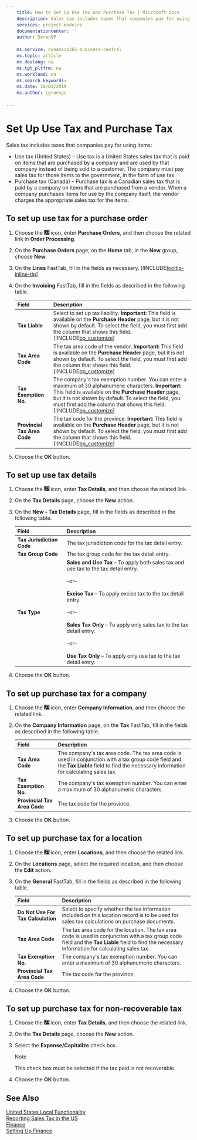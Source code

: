 ```yaml
---
    title: How to Set Up Use Tax and Purchase Tax | Microsoft Docs
    description: Sales tax includes taxes that companies pay for using items
    services: project-madeira
    documentationcenter: ''
    author: SorenGP

    ms.service: dynamics365-business-central
    ms.topic: article
    ms.devlang: na
    ms.tgt_pltfrm: na
    ms.workload: na
    ms.search.keywords:
    ms.date: 10/01/2019
    ms.author: sgroespe

---
```

# Set Up Use Tax and Purchase Tax
Sales tax includes taxes that companies pay for using items:  

- Use tax (United States) – Use tax is a United States sales tax that is paid on items that are purchased by a company and are used by that company instead of being sold to a customer. The company must pay sales tax for those items to the government, in the form of use tax.  
- Purchase tax (Canada) – Purchase tax is a Canadian sales tax that is paid by a company on items that are purchased from a vendor. When a company purchases items for use by the company itself, the vendor charges the appropriate sales tax for the items.  

## To set up use tax for a purchase order  
1.  Choose the ![Search for Page or Report](../../media/ui-search/search_small.png "Search for Page or Report icon") icon, enter **Purchase Orders**, and then choose the related link in **Order Processing**.  
2.  On the **Purchase Orders** page, on the **Home** tab, in the **New** group, choose **New**.  
3.  On the **Lines** FastTab, fill in the fields as necessary. [!INCLUDE[tooltip-inline-tip](../../includes/tooltip-inline-tip_md.md)]  
4.  On the **Invoicing** FastTab, fill in the fields as described in the following table.  

    |Field|Description|  
    |---------------------------------|---------------------------------------|  
    |**Tax Liable**|Select to set up tax liability. **Important:**  This field is available on the **Purchase Header** page, but it is not shown by default. To select the field, you must first add the column that shows this field. [!INCLUDE[bp_customize](../../includes/bp_customize_md.md)]|  
    |**Tax Area Code**|The tax area code of the vendor. **Important:**  This field is available on the **Purchase Header** page, but it is not shown by default. To select the field, you must first add the column that shows this field. [!INCLUDE[bp_customize](../../includes/bp_customize_md.md)]|  
    |**Tax Exemption No.**|The company's tax exemption number. You can enter a maximum of 30 alphanumeric characters. **Important:**  This field is available on the **Purchase Header** page, but it is not shown by default. To select the field, you must first add the column that shows this field. [!INCLUDE[bp_customize](../../includes/bp_customize_md.md)]|  
    |**Provincial Tax Area Code**|The tax code for the province. **Important:**  This field is available on the **Purchase Header** page, but it is not shown by default. To select the field, you must first add the column that shows this field. [!INCLUDE[bp_customize](../../includes/bp_customize_md.md)]|  
5.  Choose the **OK** button.  

## To set up use tax details  
1.  Choose the ![Search for Page or Report](../../media/ui-search/search_small.png "Search for Page or Report icon") icon, enter **Tax Details**, and then choose the related link.  
2.  On the **Tax Details** page, choose the **New** action.  
3.  On the **New - Tax Details** page, fill in the fields as described in the following table.  

    |Field|Description|  
    |---------------------------------|---------------------------------------|  
    |**Tax Jurisdiction Code**|The tax jurisdiction code for the tax detail entry.|  
    |**Tax Group Code**|The tax group code for the tax detail entry.|  
    |**Tax Type**|**Sales and Use Tax** – To apply both sales tax and use tax to the tax detail entry.<br /><br /> –or–<br /><br /> **Excise Tax** – To apply excise tax to the tax detail entry.<br /><br /> –or–<br /><br /> **Sales Tax Only** – To apply only sales tax to the tax detail entry.<br /><br /> –or–<br /><br /> **Use Tax Only** – To apply only use tax to the tax detail entry.|  
4.  Choose the **OK** button.  

## To set up purchase tax for a company  
1.  Choose the ![Search for Page or Report](../../media/ui-search/search_small.png "Search for Page or Report icon") icon, enter **Company Information**, and then choose the related link.  
2.  On the **Company Information** page, on the **Tax** FastTab, fill in the fields as described in the following table.  

    |Field|Description|  
    |---------------------------------|---------------------------------------|  
    |**Tax Area Code**|The company's tax area code. The tax area code is used in conjunction with a tax group code field and the **Tax Liable** field to find the necessary information for calculating sales tax.|  
    |**Tax Exemption No.**|The company's tax exemption number. You can enter a maximum of 30 alphanumeric characters.|  
    |**Provincial Tax Area Code**|The tax code for the province.|  
3.  Choose the **OK** button.  

## To set up purchase tax for a location  
1.  Choose the ![Search for Page or Report](../../media/ui-search/search_small.png "Search for Page or Report icon") icon, enter **Locations**, and then choose the related link.  
2.  On the **Locations** page, select the required location, and then choose the **Edit** action.  
3.  On the **General** FastTab, fill in the fields as described in the following table.  

    |Field|Description|  
    |---------------------------------|---------------------------------------|  
    |**Do Not Use For Tax Calculation**|Select to specify whether the tax information included on this location record is to be used for sales tax calculations on purchase documents.|  
    |**Tax Area Code**|The tax area code for the location. The tax area code is used in conjunction with a tax group code field and the **Tax Liable** field to find the necessary information for calculating sales tax.|  
    |**Tax Exemption No.**|The company's tax exemption number. You can enter a maximum of 30 alphanumeric characters.|  
    |**Provincial Tax Area Code**|The tax code for the province.|  
4.  Choose the **OK** button.  

## To set up purchase tax for non-recoverable tax  
1.  Choose the ![Search for Page or Report](../../media/ui-search/search_small.png "Search for Page or Report icon") icon, enter **Tax Details**, and then choose the related link.  
2.  On the **Tax Details** page, choose the **New** action.  
3.  Select the **Expense/Capitalize** check box.  

    > [!NOTE]  
    >  This check box must be selected if the tax paid is not recoverable.  
4.  Choose the **OK** button.  

## See Also
[United States Local Functionality](united-states-local-functionality.md)  
[Reporting Sales Tax in the US](us-sales-tax.md)  
[Finance](../../finance.md)  
[Setting Up Finance](../../finance.md)  
